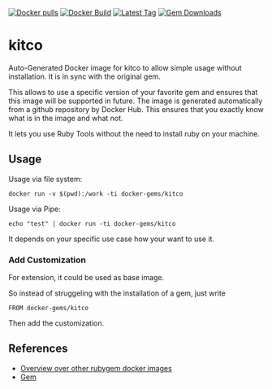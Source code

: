 [![Docker pulls](https://img.shields.io/docker/pulls/rubygem/kitco.svg)](https://hub.docker.com/r/rubygem/kitco/)
[![Docker Build](https://img.shields.io/docker/automated/rubygem/kitco.svg)](https://hub.docker.com/r/rubygem/kitco/)
[![Latest Tag](https://img.shields.io/github/tag/docker-rubygem/kitco.svg)](https://hub.docker.com/r/rubygem/kitco/)
[![Gem Downloads](https://img.shields.io/gem/dt/kitco.svg)](https://rubygems.org/gems/kitco/)
# kitco

Auto-Generated Docker image for kitco to allow simple usage without installation.
It is in sync with the original gem.

This allows to use a specific version of your favorite gem and ensures that this image will be supported in future.
The image is generated automatically from a github repository by Docker Hub.
This ensures that you exactly know what is in the image and what not.

It lets you use Ruby Tools without the need to install ruby on your machine.

## Usage

Usage via file system:

`docker run -v $(pwd):/work -ti docker-gems/kitco`

Usage via Pipe:

`echo "test" | docker run -ti docker-gems/kitco`

It depends on your specific use case how your want to use it.

### Add Customization

For extension, it could be used as base image.

So instead of struggeling with the installation of a gem, just write

`FROM docker-gems/kitco`

Then add the customization.

## References

 - [Overview over other rubygem docker images](https://github.com/thinkbot/docker-rubygem)
 - [Gem](https://rubygems.org/gems/kitco/)
